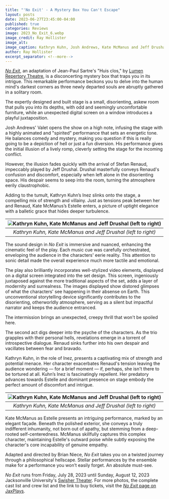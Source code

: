 ```yaml
---
title: "'No Exit' - A Mystery Box You Can't Escape"
layout: posts
date: 2023-06-27T23:45:00-04:00
published: true
categories: Reviews
image: 2023_No_Exit_6.webp
image_credit: Ray Hollister
image_alt: 
image_caption: Kathryn Kuhn, Josh Andrews, Kate McManus and Jeff Drushal (left to right)
author: Ray Hollister
excerpt_separator: <!--more-->
---
```

[*No Exit*](/productions/2023-no-exit/), an adaptation of Jean-Paul Sartre's "Huis clos," by [Lumen Repertory Theatre](/theatres/lumen-repertory-theatre/), is a disconcerting mystery box that traps you in its intrigue. This remarkable performance beckons you to delve into the human mind's darkest corners as three newly departed souls are abruptly gathered in a solitary room.
<!--more-->

The expertly designed and built stage is a small, disorienting, askew room that pulls you into its depths, with odd and seemingly uncomfortable furniture, while an unexpected digital screen on a window introduces a playful juxtaposition.

Josh Andrews' Valet opens the show on a high note, infusing the stage with a highly animated and "spirited" performance that sets an energetic tone. He balances comedy and mystery, making you question if this is really going to be a depiction of hell or just a fun diversion. His performance gives the initial illusion of a lively romp, cleverly setting the stage for the incoming conflict.

However, the illusion fades quickly with the arrival of Stefan Renaud, impeccably played by Jeff Drushal. Drushal masterfully conveys Renaud's confusion and discomfort, especially when left alone in the disorienting space. His despair seems to seep into the room, turning the atmosphere eerily claustrophobic.

Adding to the tumult, Kathryn Kuhn’s Inez slinks onto the stage, a compelling mix of strength and villainy. Just as tensions peak between her and Renaud, Kate McManus’s Estelle enters, a picture of uptight elegance with a balletic grace that hides deeper turbulence.

| ![Kathryn Kuhn, Kate McManus and Jeff Drushal (left to right)](/wiki/media/photos/2023_No_Exit_3.webp) |
|:--:| 
| *Kathryn Kuhn, Kate McManus and Jeff Drushal (left to right)* |

The sound design in *No Exit* is immersive and nuanced, enhancing the cinematic feel of the play. Each music cue was carefully orchestrated, enveloping the audience in the characters' eerie reality. This attention to sonic detail made the overall experience much more tactile and emotional. 

The play also brilliantly incorporates well-stylized video elements, displayed on a digital screen integrated into the set design. This screen, ingeniously juxtaposed against the more traditional aspects of the set, adds a layer of modernity and surrealness. The images displayed show distored glimpses of what the characters' see happening in their absense on Earth. This unconventional storytelling device significantly contributes to the disorienting, otherworldly atmosphere, serving as a silent but impactful narrator and keeps the audience entranced.

The intermission brings an unexpected, creepy thrill that won't be spoiled here.

The second act digs deeper into the psyche of the characters. As the trio grapples with their personal hells, revelations emerge in a torrent of introspective dialogue. Renaud sinks further into his own despair and vacillates between fear and bravado.

Kathryn Kuhn, in the role of Inez, presents a captivating mix of strength and potential menace. Her character exacerbates Renaud's tension leaving the audience wondering — for a brief moment — if, perhaps, she isn't there to be tortured at all. Kuhn’s Inez is fascinatingly repellent. Her predatory advances towards Estelle and dominant presence on stage embody the perfect amount of discomfort and intrigue.

| ![Kathryn Kuhn, Kate McManus and Jeff Drushal (left to right)](/wiki/media/photos/2023_No_Exit_4.webp) |
|:--:| 
| *Kathryn Kuhn, Kate McManus and Jeff Drushal (left to right)* |

Kate McManus as Estelle presents an intriguing performance, marked by an elegant façade. Beneath the polished exterior, she conveys a truly indifferent inhumanity, not born out of apathy, but stemming from a deep-rooted self-centeredness. McManus skillfully captures this complex character, maintaining Estelle's outward poise while subtly exposing the character's core incapability of genuine empathy.

Adapted and directed by Brian Niece, *No Exit* takes you on a twisted journey through a philosophical hellscape. Stellar performances by the ensemble make for a performance you won’t easily forget. An absolute must-see.

*No Exit* runs from Friday, July 28, 2023 until Sunday, August 12, 2023 Jacksonville University's [Swisher Theater](/venues/swisher-theater/). For more photos, the complete cast list and crew list and the link to buy tickets, visit the [*No Exit* page on JaxPlays](/productions/2023-no-exit/).